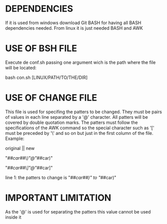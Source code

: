 # DEPENDENCIES

If it is used from windows download Git BASH for having all BASH dependencies needed. From linux it is just needed BASH and AWK

# USE OF BSH FILE

Execute de conf.sh passing one argument wich is the path where the file will be located:

bash con.sh [LINUX/PATH/TO/THE/DIR]

# USE OF CHANGE FILE

This file is used for specifing the patters to be changed. They must be pairs of values in each line separated by a '@' character. All patters will be covered by double quotation marks.
The patters must follow the specifications of the AWK command so the special character such as '[' must be preceded by '\\' and so on but just in the first column of the file. Example:

original  ||  new

"_##car##\\)"@"_##car)"

"_##car##\\]"@"_##car]"

line 1: the patters to change is "_##car##)" to "_##car)"

# IMPORTANT LIMITATION

As the '@' is used for separating the patters this value cannot be used inside it
